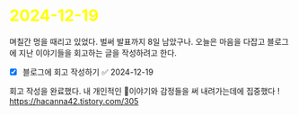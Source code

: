 # <span style="color:yellow">2024-12-19</span>

며칠간 멍을 때리고 있었다. 벌써 발표까지 8일 남았구나.
오늘은 마음을 다잡고 블로그에 지난 이야기들을 회고하는 글을 작성하려고 한다.

- [x] 블로그에 회고 작성하기 ✅ 2024-12-19



회고 작성을 완료했다.
내 개인적인 이야기와 감정들을 써 내려가는데에 집중했다 !
https://hacanna42.tistory.com/305